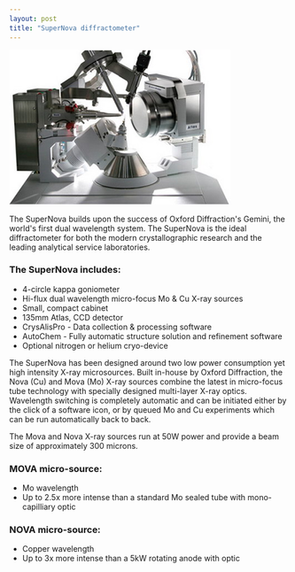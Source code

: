 ```yaml
---
layout: post
title: "SuperNova diffractometer"
---
```

![SuperNova](/images/equipment/SuperNova.jpg)

The SuperNova builds upon the success of Oxford Diffraction's Gemini, the world's first dual wavelength system. The SuperNova is the ideal diffractometer for both the modern crystallographic research and the leading analytical service laboratories.

### The SuperNova includes:
- 4-circle kappa goniometer
- Hi-flux dual wavelength micro-focus Mo & Cu X-ray sources
- Small, compact cabinet
- 135mm Atlas, CCD detector
- CrysAlisPro - Data collection & processing software
- AutoChem - Fully automatic structure solution and refinement software
- Optional nitrogen or helium cryo-device

The SuperNova has been designed around two low power consumption yet high intensity X-ray microsources. Built in-house by Oxford Diffraction, the Nova (Cu) and Mova (Mo) X-ray sources combine the latest in micro-focus tube technology with specially designed multi-layer X-ray optics. Wavelength switching is completely automatic and can be initiated either by the click of a software icon, or by queued Mo and Cu experiments which can be run automatically back to back.

The Mova and Nova X-ray sources run at 50W power and provide a beam size of approximately 300 microns.

### MOVA micro-source:
- Mo wavelength
- Up to 2.5x more intense than a standard Mo sealed tube with mono-capilliary optic

### NOVA micro-source:
- Copper wavelength
- Up to 3x more intense than a 5kW rotating anode with optic